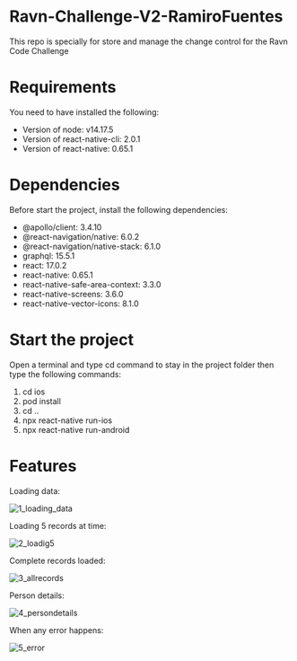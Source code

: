 # Ravn-Challenge-V2-RamiroFuentes
This repo is specially for store and manage the change control for the Ravn Code Challenge


# Requirements
You need to have installed the following:
* Version of node: v14.17.5
* Version of react-native-cli: 2.0.1
* Version of react-native: 0.65.1

# Dependencies
Before start the project, install the following dependencies:
* @apollo/client: 3.4.10
* @react-navigation/native: 6.0.2
* @react-navigation/native-stack: 6.1.0
* graphql: 15.5.1
* react: 17.0.2
* react-native: 0.65.1
* react-native-safe-area-context: 3.3.0
* react-native-screens: 3.6.0
* react-native-vector-icons: 8.1.0

# Start the project
Open a terminal and type cd command to stay in the project folder then type the following commands:
1. cd ios
2. pod install
3. cd ..
4. npx react-native run-ios
5. npx react-native run-android

# Features

Loading data:

![1_loading_data](https://user-images.githubusercontent.com/18149949/131267498-b43d0c6d-218d-4903-b7c0-26802691f98c.png)

Loading 5 records at time:

![2_loadig5](https://user-images.githubusercontent.com/18149949/131267506-64401a9a-f1d3-4cb2-95a7-3edac3d73f2f.png)

Complete records loaded:

![3_allrecords](https://user-images.githubusercontent.com/18149949/131267509-a1796f67-d555-47b3-b549-caf8f00accdf.png)

Person details:

![4_persondetails](https://user-images.githubusercontent.com/18149949/131267512-8d6c0f91-4362-4d37-9245-5873cafb151b.png)

When any error happens:

![5_error](https://user-images.githubusercontent.com/18149949/131267515-32a905bc-2d83-4855-bff1-79fb16d7a17f.png)
